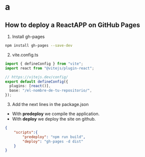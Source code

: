 # a
## How to deploy a ReactAPP on GitHub Pages
1) Install gh-pages
```bash
npm install gh-pages --save-dev
```

2) vite.config.ts
```ts
import { defineConfig } from "vite";
import react from "@vitejs/plugin-react";

// https://vitejs.dev/config/
export default defineConfig({
  plugins: [react()],
  base: "/el-nombre-de-tu-repositorio/",
});
```

3) Add the next lines in the package.json
* With **predeploy** we compile the application. 
* With **deploy** we deploy the site on github.
```json
{
    "scripts":{
        "predeploy": "npm run build",
        "deploy": "gh-pages -d dist"
    }
}
```